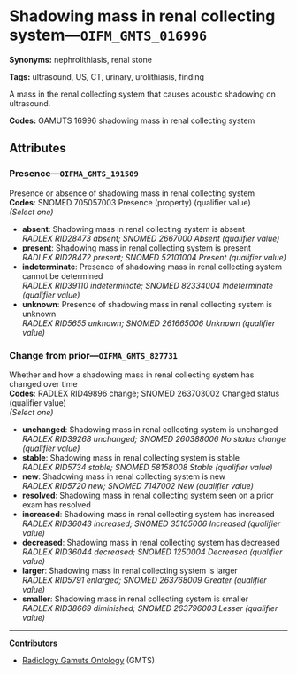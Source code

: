 # Shadowing mass in renal collecting system—`OIFM_GMTS_016996`

**Synonyms:** nephrolithiasis, renal stone

**Tags:** ultrasound, US, CT, urinary, urolithiasis, finding

A mass in the renal collecting system that causes acoustic shadowing on ultrasound.

**Codes:** GAMUTS 16996 shadowing mass in renal collecting system

## Attributes

### Presence—`OIFMA_GMTS_191509`

Presence or absence of shadowing mass in renal collecting system  
**Codes**: SNOMED 705057003 Presence (property) (qualifier value)  
*(Select one)*

- **absent**: Shadowing mass in renal collecting system is absent  
_RADLEX RID28473 absent; SNOMED 2667000 Absent (qualifier value)_
- **present**: Shadowing mass in renal collecting system is present  
_RADLEX RID28472 present; SNOMED 52101004 Present (qualifier value)_
- **indeterminate**: Presence of shadowing mass in renal collecting system cannot be determined  
_RADLEX RID39110 indeterminate; SNOMED 82334004 Indeterminate (qualifier value)_
- **unknown**: Presence of shadowing mass in renal collecting system is unknown  
_RADLEX RID5655 unknown; SNOMED 261665006 Unknown (qualifier value)_

### Change from prior—`OIFMA_GMTS_827731`

Whether and how a shadowing mass in renal collecting system has changed over time  
**Codes**: RADLEX RID49896 change; SNOMED 263703002 Changed status (qualifier value)  
*(Select one)*

- **unchanged**: Shadowing mass in renal collecting system is unchanged  
_RADLEX RID39268 unchanged; SNOMED 260388006 No status change (qualifier value)_
- **stable**: Shadowing mass in renal collecting system is stable  
_RADLEX RID5734 stable; SNOMED 58158008 Stable (qualifier value)_
- **new**: Shadowing mass in renal collecting system is new  
_RADLEX RID5720 new; SNOMED 7147002 New (qualifier value)_
- **resolved**: Shadowing mass in renal collecting system seen on a prior exam has resolved  
- **increased**: Shadowing mass in renal collecting system has increased  
_RADLEX RID36043 increased; SNOMED 35105006 Increased (qualifier value)_
- **decreased**: Shadowing mass in renal collecting system has decreased  
_RADLEX RID36044 decreased; SNOMED 1250004 Decreased (qualifier value)_
- **larger**: Shadowing mass in renal collecting system is larger  
_RADLEX RID5791 enlarged; SNOMED 263768009 Greater (qualifier value)_
- **smaller**: Shadowing mass in renal collecting system is smaller  
_RADLEX RID38669 diminished; SNOMED 263796003 Lesser (qualifier value)_

---

**Contributors**

- [Radiology Gamuts Ontology](https://gamuts.net/) (GMTS)